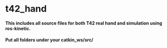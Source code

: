 # t42_hand
#### This includes all source files for both T42 real hand and simulation using ros-kinetic.
#### Put all folders under your catkin_ws/src/
